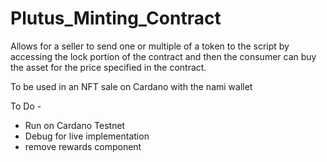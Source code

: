 # Plutus_Minting_Contract
Allows for a seller to send one or multiple of a token to the script by accessing the lock portion of the contract and then the consumer can buy the asset for the price specified in the contract.

To be used in an NFT sale on Cardano with the nami wallet

To Do - 
+ Run on Cardano Testnet 
+ Debug for live implementation
+ remove rewards component
